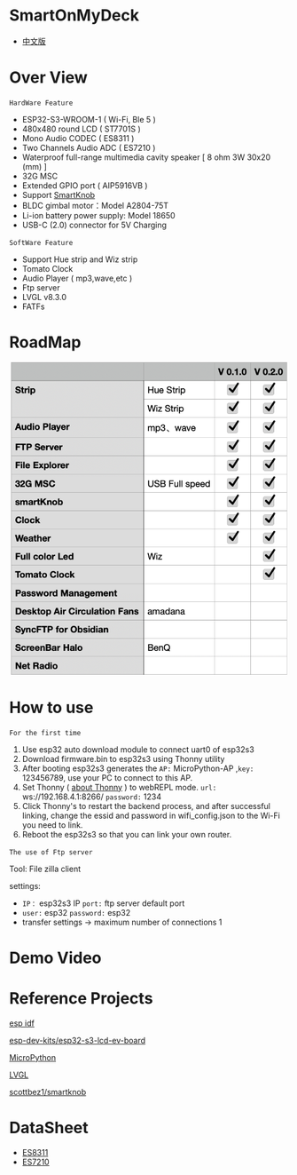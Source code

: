 # SmartOnMyDeck
- [中文版](https://github.com/On-My-Deck/center/blob/main/README_CN.md)
# Over View

`HardWare Feature`
- ESP32-S3-WROOM-1 ( Wi-Fi, Ble 5 )
- 480x480 round LCD ( ST7701S )
- Mono Audio CODEC ( ES8311 )
- Two Channels Audio ADC ( ES7210 )
- Waterproof full-range multimedia cavity speaker [ 8 ohm 3W 30x20 (mm) ]
- 32G MSC
- Extended GPIO port ( AIP5916VB )
- Support [SmartKnob](https://github.com/scottbez1/smartknob)
- BLDC gimbal motor：Model A2804-75T
- Li-ion battery power supply: Model 18650
- USB-C (2.0) connector for 5V Charging

`SoftWare Feature`
- Support Hue strip and Wiz strip
- Tomato Clock
- Audio Player ( mp3,wave,etc )
- Ftp server
- LVGL v8.3.0
- FATFs

# RoadMap
![RoadMap](https://github.com/On-My-Deck/center/blob/main/doc/RoadMap240422.png)
# How to use
`For the first time`
1. Use esp32 auto download module to connect uart0 of esp32s3
2. Download firmware.bin to esp32s3 using Thonny utility
3. After booting esp32s3 generates the `AP:` MicroPython-AP ,`key:` 123456789, use your PC to connect to this AP.
4. Set Thonny ( [about Thonny](https://thonny.org/) ) to webREPL mode. `url:` ws://192.168.4.1:8266/ `password:` 1234
5. Click Thonny's to restart the backend process, and after successful linking, change the essid and password in wifi_config.json to the Wi-Fi you need to link.
6. Reboot the esp32s3 so that you can link your own router.

`The use of Ftp server`

Tool: File zilla client

settings:
- `IP：` esp32s3 IP `port:` ftp server default port
- `user:` esp32 `password:` esp32
- transfer settings -> maximum number of connections 1

# Demo Video
# Reference Projects
[esp idf](https://github.com/espressif/esp-idf)

[esp-dev-kits/esp32-s3-lcd-ev-board](https://github.com/espressif/esp-dev-kits/tree/master/esp32-s3-lcd-ev-board)

[MicroPython](https://github.com/micropython/micropython)

[LVGL](https://github.com/lvgl/lvgl)

[scottbez1/smartknob](https://github.com/scottbez1/smartknob)




# DataSheet
- [ES8311](https://github.com/On-My-Deck/center/blob/main/files/ES8311%20PB.pdf)
- [ES7210](https://github.com/On-My-Deck/center/blob/main/files/Everest-ES7210.pdf)
